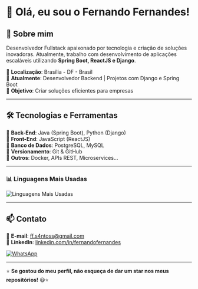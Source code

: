 # 👋 Olá, eu sou o Fernando Fernandes!  

## 🚀 Sobre mim  
Desenvolvedor Fullstack apaixonado por tecnologia e criação de soluções inovadoras. Atualmente, trabalho com desenvolvimento de aplicações escaláveis utilizando **Spring Boot, ReactJS e Django**.

📍 **Localização**: Brasília - DF - Brasil  
💼 **Atualmente**: Desenvolvedor Backend | Projetos com Django e Spring Boot  
🎯 **Objetivo**: Criar soluções eficientes para empresas  

---

## 🛠️ Tecnologias e Ferramentas  
🔹 **Back-End**: Java (Spring Boot), Python (Django)  
🔹 **Front-End**: JavaScript (ReactJS)  
🔹 **Banco de Dados**: PostgreSQL, MySQL  
🔹 **Versionamento**: Git & GitHub  
🔹 **Outros**: Docker, APIs REST, Microservices... 

---

### 📊 Linguagens Mais Usadas
![Linguagens Mais Usadas](https://github-profile-summary-cards.vercel.app/api/cards/repos-per-language?username=FFS4ant0s&theme=radical)

---

## 📫 Contato  
📧 **E-mail**: [ff.s4ntoss@gmail.com](mailto:ff.s4ntoss@gmail.com)  
💼 **LinkedIn**: [linkedin.com/in/fernandofernandes](https://www.linkedin.com/in/fernando-fernandes-a10927225/)   

[![WhatsApp](https://img.shields.io/badge/WhatsApp-25D366?style=for-the-badge&logo=whatsapp&logoColor=white)](https://wa.me/5561991680627)

---

⭐ **Se gostou do meu perfil, não esqueça de dar um star nos meus repositórios!** 😃⭐  
